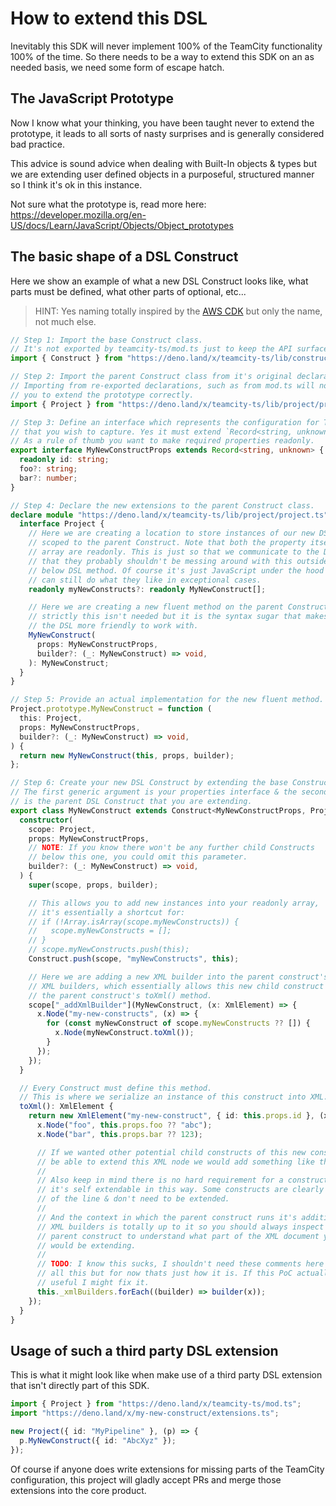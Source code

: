 # How to extend this DSL

Inevitably this SDK will never implement 100% of the TeamCity functionality 100%
of the time. So there needs to be a way to extend this SDK on an as needed
basis, we need some form of escape hatch.

## The JavaScript Prototype

Now I know what your thinking, you have been taught never to extend the
prototype, it leads to all sorts of nasty surprises and is generally considered
bad practice.

This advice is sound advice when dealing with Built-In objects & types but we
are extending user defined objects in a purposeful, structured manner so I think
it's ok in this instance.

Not sure what the prototype is, read more here:
<https://developer.mozilla.org/en-US/docs/Learn/JavaScript/Objects/Object_prototypes>

## The basic shape of a DSL Construct

Here we show an example of what a new DSL Construct looks like, what parts must
be defined, what other parts of optional, etc...

> HINT: Yes naming totally inspired by the
> [AWS CDK](https://docs.aws.amazon.com/cdk/latest/guide/home.html) but only the
> name, not much else.

```ts
// Step 1: Import the base Construct class.
// It's not exported by teamcity-ts/mod.ts just to keep the API surface small.
import { Construct } from "https://deno.land/x/teamcity-ts/lib/construct.ts";

// Step 2: Import the parent Construct class from it's original declaration.
// Importing from re-exported declarations, such as from mod.ts will not allow
// you to extend the prototype correctly.
import { Project } from "https://deno.land/x/teamcity-ts/lib/project/project.ts";

// Step 3: Define an interface which represents the configuration for TeamCity
// that you wish to capture. Yes it must extend `Record<string, unknown>`.
// As a rule of thumb you want to make required properties readonly.
export interface MyNewConstructProps extends Record<string, unknown> {
  readonly id: string;
  foo?: string;
  bar?: number;
}

// Step 4: Declare the new extensions to the parent Construct class.
declare module "https://deno.land/x/teamcity-ts/lib/project/project.ts" {
  interface Project {
    // Here we are creating a location to store instances of our new DSL Construct
    // scoped to the parent Construct. Note that both the property itself & the
    // array are readonly. This is just so that we communicate to the DSL user
    // that they probably shouldn't be messing around with this outside of the
    // below DSL method. Of course it's just JavaScript under the hood so they
    // can still do what they like in exceptional cases.
    readonly myNewConstructs?: readonly MyNewConstruct[];

    // Here we are creating a new fluent method on the parent Construct,
    // strictly this isn't needed but it is the syntax sugar that makes
    // the DSL more friendly to work with.
    MyNewConstruct(
      props: MyNewConstructProps,
      builder?: (_: MyNewConstruct) => void,
    ): MyNewConstruct;
  }
}

// Step 5: Provide an actual implementation for the new fluent method.
Project.prototype.MyNewConstruct = function (
  this: Project,
  props: MyNewConstructProps,
  builder?: (_: MyNewConstruct) => void,
) {
  return new MyNewConstruct(this, props, builder);
};

// Step 6: Create your new DSL Construct by extending the base Construct class.
// The first generic argument is your properties interface & the second argument
// is the parent DSL Construct that you are extending.
export class MyNewConstruct extends Construct<MyNewConstructProps, Project> {
  constructor(
    scope: Project,
    props: MyNewConstructProps,
    // NOTE: If you know there won't be any further child Constructs
    // below this one, you could omit this parameter.
    builder?: (_: MyNewConstruct) => void,
  ) {
    super(scope, props, builder);

    // This allows you to add new instances into your readonly array,
    // it's essentially a shortcut for:
    // if (!Array.isArray(scope.myNewConstructs)) {
    //   scope.myNewConstructs = [];
    // }
    // scope.myNewConstructs.push(this);
    Construct.push(scope, "myNewConstructs", this);

    // Here we are adding a new XML builder into the parent construct's list of
    // XML builders, which essentially allows this new child construct to extend
    // the parent construct's toXml() method.
    scope["_addXmlBuilder"](MyNewConstruct, (x: XmlElement) => {
      x.Node("my-new-constructs", (x) => {
        for (const myNewConstruct of scope.myNewConstructs ?? []) {
          x.Node(myNewConstruct.toXml());
        }
      });
    });
  }

  // Every Construct must define this method.
  // This is where we serialize an instance of this construct into XML.
  toXml(): XmlElement {
    return new XmlElement("my-new-construct", { id: this.props.id }, (x) => {
      x.Node("foo", this.props.foo ?? "abc");
      x.Node("bar", this.props.bar ?? 123);

      // If we wanted other potential child constructs of this new construct to
      // be able to extend this XML node we would add something like this.
      //
      // Also keep in mind there is no hard requirement for a construct to make
      // it's self extendable in this way. Some constructs are clearly the end
      // of the line & don't need to be extended.
      //
      // And the context in which the parent construct runs it's additional
      // XML builders is totally up to it so you should always inspect the
      // parent construct to understand what part of the XML document you
      // would be extending.
      //
      // TODO: I know this sucks, I shouldn't need these comments here explaining
      // all this but for now thats just how it is. If this PoC actually proves
      // useful I might fix it.
      this._xmlBuilders.forEach((builder) => builder(x));
    });
  }
}
```

## Usage of such a third party DSL extension

This is what it might look like when make use of a third party DSL extension
that isn't directly part of this SDK.

```ts
import { Project } from "https://deno.land/x/teamcity-ts/mod.ts";
import "https://deno.land/x/my-new-construct/extensions.ts";

new Project({ id: "MyPipeline" }, (p) => {
  p.MyNewConstruct({ id: "AbcXyz" });
});
```

Of course if anyone does write extensions for missing parts of the TeamCity
configuration, this project will gladly accept PRs and merge those extensions
into the core product.
